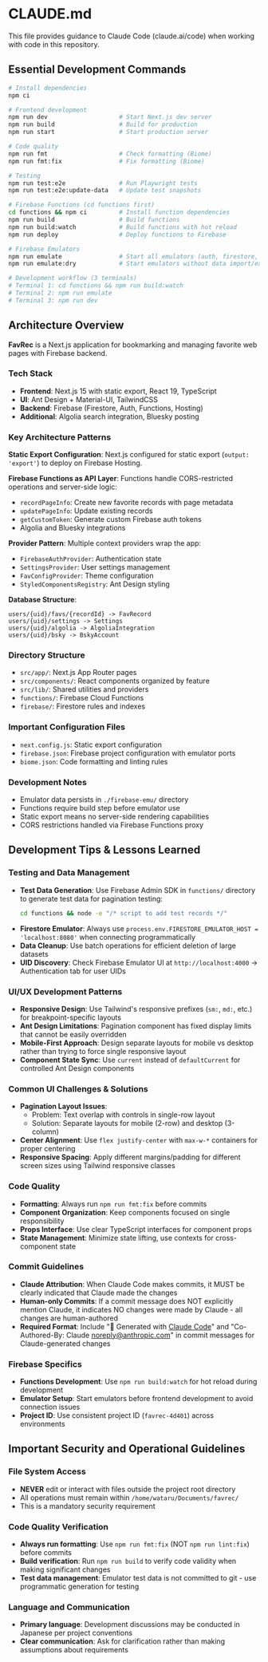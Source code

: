 # CLAUDE.md

This file provides guidance to Claude Code (claude.ai/code) when working with code in this repository.

## Essential Development Commands

```bash
# Install dependencies
npm ci

# Frontend development
npm run dev                    # Start Next.js dev server
npm run build                  # Build for production
npm run start                  # Start production server

# Code quality
npm run fmt                    # Check formatting (Biome)
npm run fmt:fix                # Fix formatting (Biome)

# Testing
npm run test:e2e               # Run Playwright tests
npm run test:e2e:update-data   # Update test snapshots

# Firebase Functions (cd functions first)
cd functions && npm ci         # Install function dependencies
npm run build                  # Build functions
npm run build:watch            # Build functions with hot reload
npm run deploy                 # Deploy functions to Firebase

# Firebase Emulators
npm run emulate                # Start all emulators (auth, firestore, functions)
npm run emulate:dry            # Start emulators without data import/export

# Development workflow (3 terminals)
# Terminal 1: cd functions && npm run build:watch
# Terminal 2: npm run emulate
# Terminal 3: npm run dev
```

## Architecture Overview

**FavRec** is a Next.js application for bookmarking and managing favorite web pages with Firebase backend.

### Tech Stack
- **Frontend**: Next.js 15 with static export, React 19, TypeScript
- **UI**: Ant Design + Material-UI, TailwindCSS
- **Backend**: Firebase (Firestore, Auth, Functions, Hosting)
- **Additional**: Algolia search integration, Bluesky posting

### Key Architecture Patterns

**Static Export Configuration**: Next.js configured for static export (`output: 'export'`) to deploy on Firebase Hosting.

**Firebase Functions as API Layer**: Functions handle CORS-restricted operations and server-side logic:
- `recordPageInfo`: Create new favorite records with page metadata
- `updatePageInfo`: Update existing records
- `getCustomToken`: Generate custom Firebase auth tokens
- Algolia and Bluesky integrations

**Provider Pattern**: Multiple context providers wrap the app:
- `FirebaseAuthProvider`: Authentication state
- `SettingsProvider`: User settings management
- `FavConfigProvider`: Theme configuration
- `StyledComponentsRegistry`: Ant Design styling

**Database Structure**:
```
users/{uid}/favs/{recordId} -> FavRecord
users/{uid}/settings -> Settings
users/{uid}/algolia -> AlgoliaIntegration
users/{uid}/bsky -> BskyAccount
```

### Directory Structure
- `src/app/`: Next.js App Router pages
- `src/components/`: React components organized by feature
- `src/lib/`: Shared utilities and providers
- `functions/`: Firebase Cloud Functions
- `firebase/`: Firestore rules and indexes

### Important Configuration Files
- `next.config.js`: Static export configuration
- `firebase.json`: Firebase project configuration with emulator ports
- `biome.json`: Code formatting and linting rules

### Development Notes
- Emulator data persists in `./firebase-emu/` directory
- Functions require build step before emulator use
- Static export means no server-side rendering capabilities
- CORS restrictions handled via Firebase Functions proxy

## Development Tips & Lessons Learned

### Testing and Data Management
- **Test Data Generation**: Use Firebase Admin SDK in `functions/` directory to generate test data for pagination testing:
  ```bash
  cd functions && node -e "/* script to add test records */"
  ```
- **Firestore Emulator**: Always use `process.env.FIRESTORE_EMULATOR_HOST = 'localhost:8080'` when connecting programmatically
- **Data Cleanup**: Use batch operations for efficient deletion of large datasets
- **UID Discovery**: Check Firebase Emulator UI at `http://localhost:4000` → Authentication tab for user UIDs

### UI/UX Development Patterns
- **Responsive Design**: Use Tailwind's responsive prefixes (`sm:`, `md:`, etc.) for breakpoint-specific layouts
- **Ant Design Limitations**: Pagination component has fixed display limits that cannot be easily overridden
- **Mobile-First Approach**: Design separate layouts for mobile vs desktop rather than trying to force single responsive layout
- **Component State Sync**: Use `current` instead of `defaultCurrent` for controlled Ant Design components

### Common UI Challenges & Solutions
- **Pagination Layout Issues**: 
  - Problem: Text overlap with controls in single-row layout
  - Solution: Separate layouts for mobile (2-row) and desktop (3-column)
- **Center Alignment**: Use `flex justify-center` with `max-w-*` containers for proper centering
- **Responsive Spacing**: Apply different margins/padding for different screen sizes using Tailwind responsive classes

### Code Quality
- **Formatting**: Always run `npm run fmt:fix` before commits
- **Component Organization**: Keep components focused on single responsibility
- **Props Interface**: Use clear TypeScript interfaces for component props
- **State Management**: Minimize state lifting, use contexts for cross-component state

### Commit Guidelines
- **Claude Attribution**: When Claude Code makes commits, it MUST be clearly indicated that Claude made the changes
- **Human-only Commits**: If a commit message does NOT explicitly mention Claude, it indicates NO changes were made by Claude - all changes are human-authored
- **Required Format**: Include "🤖 Generated with [Claude Code](https://claude.ai/code)" and "Co-Authored-By: Claude <noreply@anthropic.com>" in commit messages for Claude-generated changes

### Firebase Specifics
- **Functions Development**: Use `npm run build:watch` for hot reload during development
- **Emulator Setup**: Start emulators before frontend development to avoid connection issues
- **Project ID**: Use consistent project ID (`favrec-4d401`) across environments

## Important Security and Operational Guidelines

### File System Access
- **NEVER** edit or interact with files outside the project root directory
- All operations must remain within `/home/wataru/Documents/favrec/`
- This is a mandatory security requirement

### Code Quality Verification
- **Always run formatting**: Use `npm run fmt:fix` (NOT `npm run lint:fix`) before commits
- **Build verification**: Run `npm run build` to verify code validity when making significant changes
- **Test data management**: Emulator test data is not committed to git - use programmatic generation for testing

### Language and Communication
- **Primary language**: Development discussions may be conducted in Japanese per project conventions
- **Clear communication**: Ask for clarification rather than making assumptions about requirements